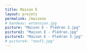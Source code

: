 ```yaml
---
title: Maison E
layout: projets
permalink: /maisone
# bandeau: extension.jpg
picture: "Maison E - Plédran 2.jpg"
picture2: "Maison E - Plédran.jpg"
picture3: "Maison E - Plédran 3.jpg"
# picture4: "neuf1.jpg"
---
```





<!-- Année: 2021

Type de prestation:

Client: M


Delectus voluptatum distinctio quos eius excepturi sunt pariatur, aut, doloribus officia ea molestias beatae laudantium, quam odio ipsum veritatis est maiores velit quasi blanditiis et natus accusamus itaque.

Lorem ipsum dolor sit amet consectetur adipisicing elit. Vitae placeat, unde sequi quas ipsum illo? Commodi accusantium, sit eveniet? Maiores tempora corporis ea nostrum magnam similique optio autem, dolor incidunt? -->



